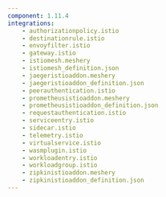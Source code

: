 ```yaml
---
component: 1.11.4
integrations:
    - authorizationpolicy.istio
    - destinationrule.istio
    - envoyfilter.istio
    - gateway.istio
    - istiomesh.meshery
    - istiomesh_definition.json
    - jaegeristioaddon.meshery
    - jaegeristioaddon_definition.json
    - peerauthentication.istio
    - prometheusistioaddon.meshery
    - prometheusistioaddon_definition.json
    - requestauthentication.istio
    - serviceentry.istio
    - sidecar.istio
    - telemetry.istio
    - virtualservice.istio
    - wasmplugin.istio
    - workloadentry.istio
    - workloadgroup.istio
    - zipkinistioaddon.meshery
    - zipkinistioaddon_definition.json
---
```


